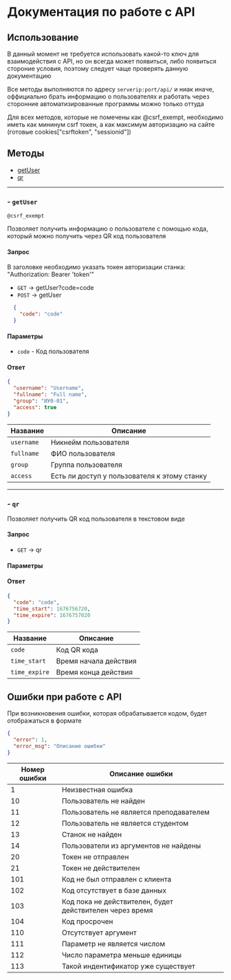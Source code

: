 # Документация по работе с API

## Использование

В данный момент не требуется использовать какой-то ключ для взаимодействия с API, но он всегда может появиться, либо появиться стороние условия, поэтому следует чаще проверять данную документацию

Все методы выполняются по адресу `serverip:port/api/` и ниак иначе, оффициально брать информацию о пользователях и работать через сторонние автоматизированные программы можно только оттуда

Для всех методов, которые не помечены как @csrf_exempt, необходимо иметь как мининум csrf токен, а как максимум авторизацию на сайте (готовые cookies["csrftoken", "sessionid"])

## Методы

- [getUser](#--getuser)
- [qr](#--qr)

---------------


### - `getUser`
`@csrf_exempt`

  Позволяет получить информацию о пользователе с помощью кода, который можно получить через QR код пользователя

#### Запрос

 В заголовке необходимо указать токен авторизации станка: "Authorization: Bearer 'token'"

- `GET` -> getUser?code=code
- `POST` -> getUser

```json
  {
    "code": "code"
  }
  ```

#### Параметры

- `code` - Код пользователя
  
#### Ответ
  
  ```json
  {
    "username": "Username", 
    "fullname": "Full name", 
    "group": "ИУ0-01",
    "access": true
  }
  ```

| Название      | Описание                                     |
| ------------- | -------------------------------------------- |
| `username`    | Никнейм пользователя                         |
| `fullname`    | ФИО пользователя                             |
| `group`       | Группа пользователя                          |
| `access`      | Есть ли доступ у пользователя к этому станку |

---------------

### - `qr`

  Позволяет получить QR код пользователя в текстовом виде

#### Запрос

- `GET` -> qr

#### Параметры

#### Ответ
  
  ```json
  {
    "code": "code", 
    "time_start": 1676756720, 
    "time_expire": 1676757020
  }
  ```

| Название      | Описание              |
| ------------- | --------------------- |
| `code`        | Код QR кода           |
| `time_start`  | Время начала действия |
| `time_expire` | Время конца действия  |

## Ошибки при работе с API

При возникновения ошибки, которая обрабатывается кодом, будет отображаться в формате

```json
{
  "error": 1,
  "error_msg": "Описание ошибки"
}
```

| Номер ошибки | Описание ошибки                                          |
| ------------ | -------------------------------------------------------- |
| 1            | Неизвестная ошибка                                       |
| 10           | Пользователь не найден                                   |
| 11           | Пользователь не является преподавателем                  |
| 12           | Пользователь не является студентом                       |
| 13           | Станок не найден                                         |
| 14           | Пользователи из аргументов не найдены                    |
| 20           | Токен не отправлен                                       |
| 21           | Токен не действителен                                    |
| 101          | Код не был отправлен с клиента                           |
| 102          | Код отсутствует в базе данных                            |
| 103          | Код пока не действителен, будет действителен через время |
| 104          | Код просрочен                                            |
| 110          | Отсутствует аргумент                                     |
| 111          | Параметр не является числом                              |
| 112          | Число параметра меньше единицы                           |
| 113          | Такой индентификатор уже существует                      |
